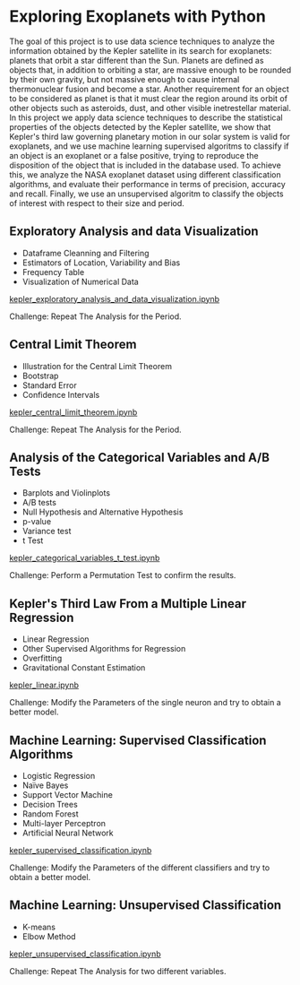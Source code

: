 # Exploring Exoplanets with Python

The goal of this project is to use data science techniques to analyze the information obtained by the Kepler satellite in its search for exoplanets: planets that orbit a star different than the Sun. Planets are defined as objects that, in addition to orbiting a star, are massive enough to be rounded by their own gravity, but not massive enough to cause internal thermonuclear fusion and become a star. Another requirement for an object to be considered as planet is that it must clear the region around its orbit of other objects such as asteroids, dust, and other visible inetrestellar material. In this project we apply data science techniques to describe the statistical properties of the objects detected by the Kepler satellite, we show that Kepler's third law governing planetary motion in our solar system is valid for exoplanets, and we use machine learning supervised algoritms to classify if an object is an exoplanet or a false positive, trying to reproduce the disposition of the object that is included in the database used. To achieve this, we analyze the NASA exoplanet dataset using different classification algorithms, and evaluate their performance in terms of precision, accuracy and recall. Finally, we use an unsupervised algoritm to classify the objects of interest with respect to their size and period.

## Exploratory Analysis and data Visualization

- Dataframe Cleanning and Filtering
- Estimators of Location, Variability and Bias
- Frequency Table
- Visualization of Numerical Data 


[kepler_exploratory_analysis_and_data_visualization.ipynb](https://github.com/Vaquera-Araujo/LabAv2023/blob/main/Introduction%20to%20Data%20Science%20and%20Machine%20Learning/Kepler/kepler_exploratory_analysis_and_data_visualization.ipynb)

Challenge: Repeat The Analysis for the Period.

## Central Limit Theorem
- Illustration for the  Central Limit Theorem
- Bootstrap
- Standard Error
- Confidence Intervals

[kepler_central_limit_theorem.ipynb](https://github.com/Vaquera-Araujo/LabAv2023/blob/main/Introduction%20to%20Data%20Science%20and%20Machine%20Learning/Kepler/kepler_central_limit_theorem.ipynb)

Challenge: Repeat The Analysis for the Period.

## Analysis of the Categorical Variables and A/B Tests
- Barplots and Violinplots
- A/B tests
- Null Hypothesis and Alternative Hypothesis
- p-value
- Variance test
- t Test

[kepler_categorical_variables_t_test.ipynb](https://github.com/Vaquera-Araujo/LabAv2023/blob/main/Introduction%20to%20Data%20Science%20and%20Machine%20Learning/Kepler/kepler_categorical_variables_t_test.ipynb)

Challenge: Perform a Permutation Test to confirm the results.

## Kepler's Third Law From a Multiple Linear Regression
- Linear Regression
- Other Supervised Algorithms for Regression
- Overfitting
- Gravitational Constant Estimation

[kepler_linear.ipynb](https://github.com/Vaquera-Araujo/LabAv2023/blob/main/Introduction%20to%20Data%20Science%20and%20Machine%20Learning/Kepler/kepler_linear.ipynb)

Challenge: Modify the Parameters of the single neuron and try to obtain a better model.

## Machine Learning: Supervised Classification Algorithms
- Logistic Regression
- Naïve Bayes
- Support Vector Machine
- Decision Trees
- Random Forest
- Multi-layer Perceptron
- Artificial Neural Network

[kepler_supervised_classification.ipynb](https://github.com/Vaquera-Araujo/LabAv2023/blob/main/Introduction%20to%20Data%20Science%20and%20Machine%20Learning/Kepler/kepler_supervised_classification.ipynb)
  
Challenge: Modify the Parameters of the different classifiers and try to obtain a better model.

## Machine Learning: Unsupervised Classification
- K-means
- Elbow Method

[kepler_unsupervised_classification.ipynb](https://github.com/Vaquera-Araujo/LabAv2023/blob/main/Introduction%20to%20Data%20Science%20and%20Machine%20Learning/Kepler/kepler_unsupervised_classification.ipynb) 

Challenge: Repeat The Analysis for two different variables.
